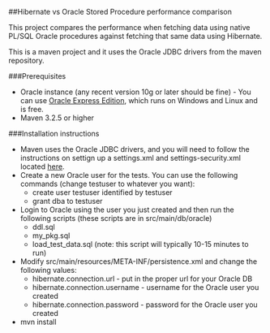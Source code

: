 ##Hibernate vs Oracle Stored Procedure performance comparison

This project compares the performance when fetching data using native PL/SQL Oracle procedures against fetching that
same data using Hibernate.

This is a maven project and it uses the Oracle JDBC drivers from the maven repository.

###Prerequisites
* Oracle instance (any recent version 10g or later should be fine) - You can use [Oracle Express Edition](http://www.oracle.com/technetwork/database/database-technologies/express-edition/overview/index.html), which runs on Windows and Linux and is free.
* Maven 3.2.5 or higher

###Installation instructions
* Maven uses the Oracle JDBC drivers, and you will need to follow the instructions on settign up a settings.xml and settings-security.xml located [here](https://blogs.oracle.com/dev2dev/entry/how_to_get_oracle_jdbc#settings).
* Create a new Oracle user for the tests. You can use the following commands (change testuser to whatever you want):
    * create user testuser identified by testuser
    * grant dba to testuser
* Login to Oracle using the user you just created and then run the following scripts (these scripts are in src/main/db/oracle)
    * ddl.sql
    * my_pkg.sql
    * load_test_data.sql (note: this script will typically 10-15 minutes to run)
* Modify src/main/resources/META-INF/persistence.xml and change the following values:
    * hibernate.connection.url - put in the proper url for your Oracle DB
    * hibernate.connection.username - username for the Oracle user you created
    * hibernate.connection.password - password for the Oracle user you created
* mvn install
